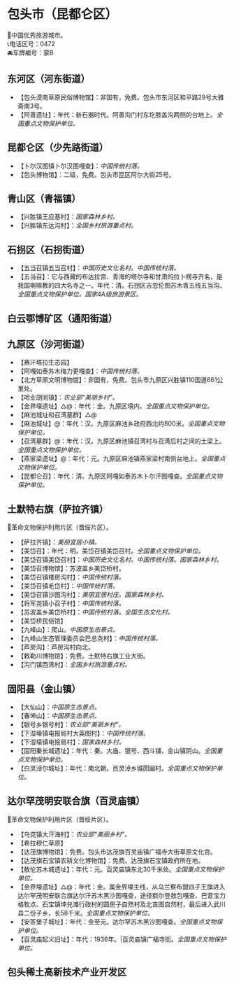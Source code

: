 # 包头市（昆都仑区）  
🏅中国优秀旅游城市。   
📞电话区号：0472  
🚘车牌编号：蒙B  

## 东河区（河东街道）  
* 【包头漠南草原民俗博物馆】：非国有，免费。包头市东河区和平路29号大雅斋南3号。   
* 【阿善遗址】：年代：新石器时代。阿善沟门村东圪膝盖沟两侧的台地上。*全国重点文物保护单位。*   
  
## 昆都仑区（少先路街道）  
* 【卜尔汉图镇卜尔汉图嘎查】：*中国传统村落。*  
* 【包头博物馆】：二级，免费。包头市昆区阿尔大街25号。   

## 青山区（青福镇）  
* 【兴胜镇王应基村】：*国家森林乡村。*  
* 【兴胜镇东达沟村】：*全国乡村旅游重点村。*      

## 石拐区（石拐街道）  
* 【五当召镇五当召村】：*中国历史文化名村。中国传统村落。*  
* 【五当召】：它与西藏的布达拉宫、青海的塔尔寺和甘肃的拉卜楞寺齐名，是我国喇嘛教的四大名寺之一。年代：清。石拐区吉忽伦图苏木青五线五当沟。*全国重点文物保护单位。国家4A级旅游景区。*   

## 白云鄂博矿区（通阳街道）  

## 九原区（沙河街道）  
* 【赛汗塔拉生态园】  
* 【阿嘎如泰苏木梅力更嘎查】：*中国传统村落。*  
* 【北方草原文明博物馆】：非国有，免费。包头市九原区兴胜镇110国道661公里处。   
* 【哈业胡同镇】：*农业部“美丽乡村”。*  
* 【金界壕遗址】△@：年代：金。九原区境内。*全国重点文物保护单位。*   
* 【麻池城址和召湾墓群】△@
* 【麻池城址】@：年代：汉。九原区麻池乡政府西北约800米。*全国重点文物保护单位。*   
* 【召湾墓群】@：年代：汉。九原区麻池镇召湾村与召湾后村之间的土梁上。*全国重点文物保护单位。*   
* 【燕家梁遗址】@：年代：元。九原区麻池镇燕家梁村南侧台地上。*全国重点文物保护单位。*   
* 【昆都仑召】：年代：清。九原区阿嘎如泰苏木卜尔汗图嘎查。*全国重点文物保护单位。*   
## 土默特右旗（萨拉齐镇）  
🚩革命文物保护利用片区（晋绥片区）。   
* 【萨拉齐镇】：*美丽宜居小镇。*  
* 【美岱召】：年代：明。美岱召镇美岱召村。*全国重点文物保护单位。*   
* 【美岱召镇美岱召村】：*中国历史文化名村。中国传统村落。国家森林乡村。*    
* 【美岱召博物馆】：苏波盖乡美岱桥村。
* 【美岱召镇楼房沟村】：*中国传统村落。*  
* 【美岱召镇毛岱村】：*中国传统村落。*  
* 【美岱召镇沙图沟村】：*美丽宜居村庄。国家森林乡村。*  
* 【将军尧镇小召子村】：*中国传统村落。*  
* 【苏波盖乡美岱桥村】：*中国传统村落。全国生态文化村。*   
* 【美岱桥民俗馆】
* 【九峰山】：爬山。*中国原生态景点。*  
* 【九峰山生态管理委员会巴总尧村】：*中国传统村落。*  
* 【芦房沟】：芦房沟村向北。   
* 【敕勒川博物馆】：免费。土默特右旗工业大街。   
* 【沟门镇西湾村】：*全国乡村旅游重点村。*  

## 固阳县（金山镇）  
* 【大仙山】：*中国原生态景点。*  
* 【春坤山】：*中国原生态景点。*  
* 【银号乡银号村】：*农业部“美丽乡村”。*  
* 【下湿壕镇电报局村大英图村】：*中国传统村落。*  
* 【下湿壕镇电报局村】：*国家森林乡村。*  
* 【固阳秦长城遗址】：年代：秦。大庙、银号、西斗铺、金山镇阴山。*全国重点文物保护单位。*   
* 【白灵淖尔城址】：年代：南北朝。百灵淖乡城圐圙村。*全国重点文物保护单位。*   

## 达尔罕茂明安联合旗（百灵庙镇）  
🚩革命文物保护利用片区（晋绥片区）。   
* 【乌克镇大汗海村】：*农业部“美丽乡村”。*  
* 【希拉穆仁草原】  
* 【达茂旗博物馆】：免费。包头市达茂旗百灵庙镇广福寺大街草原文化宫。   
* 【达茂旗石宝镇农耕文化博物馆】：免费。达茂旗石宝镇政府所在地。   
* 【敖伦苏木城遗址】：年代：元。百灵庙镇东北30千米处。*全国重点文物保护单位。*   
* 【金界壕遗址】△@：年代：金。属金界壕主线，从乌兰察布盟四子王旗进入达尔罕茂明安联合旗达尔汗苏木黑沙图嘎查，途径额尔登敖包嘎查、巴音宝力格牧点、石宝镇坤兑滩行政村的圆房子自然村及北吉图自然村，最后进入武川县二份子乡，长58千米。*全国重点文物保护单位。*    
* 【安答堡子城址】：年代：金至元。达尔罕苏木黑沙图嘎查。*全国重点文物保护单位。*    
* 【百灵庙起义旧址】：年代：1936年。|百灵庙镇广福寺街。*全国重点文物保护单位。*    

## 包头稀土高新技术产业开发区  

